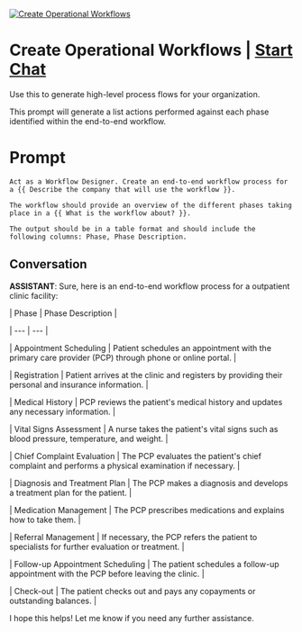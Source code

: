 
[![Create Operational Workflows](https://flow-prompt-covers.s3.us-west-1.amazonaws.com/icon/futuristic/futu_5.png)](https://gptcall.net/chat.html?data=%7B%22contact%22%3A%7B%22id%22%3A%22rgoFJ0SQ5JFM4JOBjJQkp%22%2C%22flow%22%3Atrue%7D%7D)
# Create Operational Workflows | [Start Chat](https://gptcall.net/chat.html?data=%7B%22contact%22%3A%7B%22id%22%3A%22rgoFJ0SQ5JFM4JOBjJQkp%22%2C%22flow%22%3Atrue%7D%7D)
Use this to generate high-level process flows for your organization. 



This prompt will generate a list actions performed against each phase identified within the end-to-end workflow.

# Prompt

```
Act as a Workflow Designer. Create an end-to-end workflow process for a {{ Describe the company that will use the workflow }}.

The workflow should provide an overview of the different phases taking place in a {{ What is the workflow about? }}.

The output should be in a table format and should include the following columns: Phase, Phase Description.
```

## Conversation

**ASSISTANT**: Sure, here is an end-to-end workflow process for a outpatient clinic facility:



| Phase | Phase Description |

| --- | --- |

| Appointment Scheduling | Patient schedules an appointment with the primary care provider (PCP) through phone or online portal. |

| Registration | Patient arrives at the clinic and registers by providing their personal and insurance information. |

| Medical History | PCP reviews the patient's medical history and updates any necessary information. |

| Vital Signs Assessment | A nurse takes the patient's vital signs such as blood pressure, temperature, and weight. |

| Chief Complaint Evaluation | The PCP evaluates the patient's chief complaint and performs a physical examination if necessary. |

| Diagnosis and Treatment Plan | The PCP makes a diagnosis and develops a treatment plan for the patient. |

| Medication Management | The PCP prescribes medications and explains how to take them. |

| Referral Management | If necessary, the PCP refers the patient to specialists for further evaluation or treatment. |

| Follow-up Appointment Scheduling | The patient schedules a follow-up appointment with the PCP before leaving the clinic. |

| Check-out | The patient checks out and pays any copayments or outstanding balances. |



I hope this helps! Let me know if you need any further assistance.



